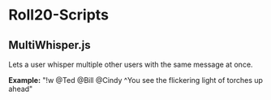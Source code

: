 # Roll20-Scripts

## MultiWhisper.js
Lets a user whisper multiple other users with the same message at once.

**Example:**
"!w @Ted @Bill @Cindy  ^You see the flickering light of torches up ahead"
